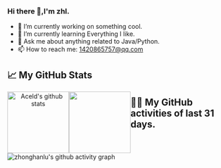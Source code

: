 ### Hi there 👋,I'm zhl.

- 🔭 I’m currently working on something cool.
- 🌱 I’m currently learning Everything I like.
- 💬 Ask me about anything related to Java/Python.
- 📫 How to reach me: 1420865757@qq.com </br>

## 📈 My GitHub Stats

<p align="center">
    <img align="center" height="140px" style="float: left" src="https://github-readme-stats-xcanwin.vercel.app/api?username=zhonghanlu&show_icons=true&theme=algolia&hide=contribs,prs" alt="Aceld's github stats" /> 
    <img align="center" height="140px" style="float: left" src="https://github-readme-stats-xcanwin.vercel.app/api/top-langs/?username=zhonghanlu&hide=HTML,Shell&layout=compact&theme=algolia" />
</p>

## 👨‍💻 My GitHub activities of last 31 days.

![zhonghanlu's github activity graph](https://github-readme-activity-graph.vercel.app/graph?username=zhonghanlu&theme=react-dark&area=true&custom_title=Alex%20Pu's%20Contribution%20Graph)

